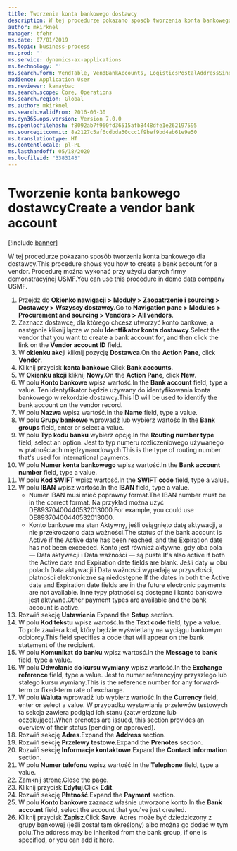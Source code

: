 ```yaml
---
title: Tworzenie konta bankowego dostawcy
description: W tej procedurze pokazano sposób tworzenia konta bankowego dla dostawcy.
author: mkirknel
manager: tfehr
ms.date: 07/01/2019
ms.topic: business-process
ms.prod: ''
ms.service: dynamics-ax-applications
ms.technology: ''
ms.search.form: VendTable, VendBankAccounts, LogisticsPostalAddressSingle
audience: Application User
ms.reviewer: kamaybac
ms.search.scope: Core, Operations
ms.search.region: Global
ms.author: mkirknel
ms.search.validFrom: 2016-06-30
ms.dyn365.ops.version: Version 7.0.0
ms.openlocfilehash: f8092ab7f960fd36515afb8448dfe1e262197595
ms.sourcegitcommit: 8a2127c5af6cdbda30ccc1f9bef9bd4ab61e9e50
ms.translationtype: HT
ms.contentlocale: pl-PL
ms.lasthandoff: 05/18/2020
ms.locfileid: "3383143"
---
```

# <a name="create-a-vendor-bank-account"></a><span data-ttu-id="6c162-103">Tworzenie konta bankowego dostawcy</span><span class="sxs-lookup"><span data-stu-id="6c162-103">Create a vendor bank account</span></span>

[!include [banner](../../includes/banner.md)]

<span data-ttu-id="6c162-104">W tej procedurze pokazano sposób tworzenia konta bankowego dla dostawcy.</span><span class="sxs-lookup"><span data-stu-id="6c162-104">This procedure shows you how to create a bank account for a vendor.</span></span> <span data-ttu-id="6c162-105">Procedurę można wykonać przy użyciu danych firmy demonstracyjnej USMF.</span><span class="sxs-lookup"><span data-stu-id="6c162-105">You can use this procedure in demo data company USMF.</span></span>

1. <span data-ttu-id="6c162-106">Przejdź do **Okienko nawigacji > Moduły > Zaopatrzenie i sourcing > Dostawcy > Wszyscy dostawcy.**</span><span class="sxs-lookup"><span data-stu-id="6c162-106">Go to **Navigation pane > Modules > Procurement and sourcing > Vendors > All vendors**.</span></span>
2. <span data-ttu-id="6c162-107">Zaznacz dostawcę, dla którego chcesz utworzyć konto bankowe, a następnie kliknij łącze w polu **Identfikator konta dostawcy**.</span><span class="sxs-lookup"><span data-stu-id="6c162-107">Select the vendor that you want to create a bank account for, and then click the link on the **Vendor account ID** field.</span></span>
3. <span data-ttu-id="6c162-108">W **okienku akcji** kliknij pozycję **Dostawca**.</span><span class="sxs-lookup"><span data-stu-id="6c162-108">On the **Action Pane**, click **Vendor**.</span></span>
4. <span data-ttu-id="6c162-109">Kliknij przycisk **konta bankowe**.</span><span class="sxs-lookup"><span data-stu-id="6c162-109">Click **Bank accounts**.</span></span>
5. <span data-ttu-id="6c162-110">W **Okienku akcji** kliknij **Nowy**.</span><span class="sxs-lookup"><span data-stu-id="6c162-110">On the **Action Pane**, click **New**.</span></span>
6. <span data-ttu-id="6c162-111">W polu **Konto bankowe** wpisz wartość.</span><span class="sxs-lookup"><span data-stu-id="6c162-111">In the **Bank account** field, type a value.</span></span> <span data-ttu-id="6c162-112">Ten identyfikator będzie używany do identyfikowania konta bankowego w rekordzie dostawcy.</span><span class="sxs-lookup"><span data-stu-id="6c162-112">This ID will be used to identify the bank account on the vendor record.</span></span>  
7. <span data-ttu-id="6c162-113">W polu **Nazwa** wpisz wartość.</span><span class="sxs-lookup"><span data-stu-id="6c162-113">In the **Name** field, type a value.</span></span>
8. <span data-ttu-id="6c162-114">W polu **Grupy bankowe** wprowadź lub wybierz wartość.</span><span class="sxs-lookup"><span data-stu-id="6c162-114">In the **Bank groups** field, enter or select a value.</span></span>
9. <span data-ttu-id="6c162-115">W polu **Typ kodu banku** wybierz opcję.</span><span class="sxs-lookup"><span data-stu-id="6c162-115">In the **Routing number type** field, select an option.</span></span> <span data-ttu-id="6c162-116">Jest to typ numeru rozliczeniowego używanego w płatnościach międzynarodowych.</span><span class="sxs-lookup"><span data-stu-id="6c162-116">This is the type of routing number that's used for international payments.</span></span>  
10. <span data-ttu-id="6c162-117">W polu **Numer konta bankowego** wpisz wartość.</span><span class="sxs-lookup"><span data-stu-id="6c162-117">In the **Bank account number** field, type a value.</span></span>
11. <span data-ttu-id="6c162-118">W polu **Kod SWIFT** wpisz wartość.</span><span class="sxs-lookup"><span data-stu-id="6c162-118">In the **SWIFT code** field, type a value.</span></span>
12. <span data-ttu-id="6c162-119">W polu **IBAN** wpisz wartość.</span><span class="sxs-lookup"><span data-stu-id="6c162-119">In the **IBAN** field, type a value.</span></span>
    - <span data-ttu-id="6c162-120">Numer IBAN musi mieć poprawny format.</span><span class="sxs-lookup"><span data-stu-id="6c162-120">The IBAN number must be in the correct format.</span></span> <span data-ttu-id="6c162-121">Na przykład można użyć DE89370400440532013000.</span><span class="sxs-lookup"><span data-stu-id="6c162-121">For example, you could use DE89370400440532013000.</span></span>  
    - <span data-ttu-id="6c162-122">Konto bankowe ma stan Aktywny, jeśli osiągnięto datę aktywacji, a nie przekroczono data ważności.</span><span class="sxs-lookup"><span data-stu-id="6c162-122">The status of the bank account is Active if the Active date has been reached, and the Expiration date has not been exceeded.</span></span> <span data-ttu-id="6c162-123">Konto jest również aktywne, gdy oba pola — Data aktywacji i Data ważności — są puste.</span><span class="sxs-lookup"><span data-stu-id="6c162-123">It's also active if both the Active date and Expiration date fields are blank.</span></span> <span data-ttu-id="6c162-124">Jeśli daty w obu polach Data aktywacji i Data ważności wypadają w przyszłości, płatności elektroniczne są niedostępne.</span><span class="sxs-lookup"><span data-stu-id="6c162-124">If the dates in both the Active date and Expiration date fields are in the future electronic payments are not available.</span></span> <span data-ttu-id="6c162-125">Inne typy płatności są dostępne i konto bankowe jest aktywne.</span><span class="sxs-lookup"><span data-stu-id="6c162-125">Other payment types are available and the bank account is active.</span></span>  
13. <span data-ttu-id="6c162-126">Rozwiń sekcję **Ustawienia**.</span><span class="sxs-lookup"><span data-stu-id="6c162-126">Expand the **Setup** section.</span></span>
14. <span data-ttu-id="6c162-127">W polu **Kod tekstu** wpisz wartość.</span><span class="sxs-lookup"><span data-stu-id="6c162-127">In the **Text code** field, type a value.</span></span> <span data-ttu-id="6c162-128">To pole zawiera kod, który będzie wyświetlany na wyciągu bankowym odbiorcy.</span><span class="sxs-lookup"><span data-stu-id="6c162-128">This field specifies a code that will appear on the bank statement of the recipient.</span></span>  
15. <span data-ttu-id="6c162-129">W polu **Komunikat do banku** wpisz wartość.</span><span class="sxs-lookup"><span data-stu-id="6c162-129">In the **Message to bank** field, type a value.</span></span>
16. <span data-ttu-id="6c162-130">W polu **Odwołanie do kursu wymiany** wpisz wartość.</span><span class="sxs-lookup"><span data-stu-id="6c162-130">In the **Exchange reference** field, type a value.</span></span> <span data-ttu-id="6c162-131">Jest to numer referencyjny przyszłego lub stałego kursu wymiany.</span><span class="sxs-lookup"><span data-stu-id="6c162-131">This is the reference number for any forward-term or fixed-term rate of exchange.</span></span>
17. <span data-ttu-id="6c162-132">W polu **Waluta** wprowadź lub wybierz wartość.</span><span class="sxs-lookup"><span data-stu-id="6c162-132">In the **Currency** field, enter or select a value.</span></span> <span data-ttu-id="6c162-133">W przypadku wystawiania przelewów testowych ta sekcja zawiera podgląd ich stanu (zatwierdzone lub oczekujące).</span><span class="sxs-lookup"><span data-stu-id="6c162-133">When prenotes are issued, this section provides an overview of their status (pending or approved).</span></span>  
18. <span data-ttu-id="6c162-134">Rozwiń sekcję **Adres**.</span><span class="sxs-lookup"><span data-stu-id="6c162-134">Expand the **Address** section.</span></span>
19. <span data-ttu-id="6c162-135">Rozwiń sekcję **Przelewy testowe**.</span><span class="sxs-lookup"><span data-stu-id="6c162-135">Expand the **Prenotes** section.</span></span>
20. <span data-ttu-id="6c162-136">Rozwiń sekcję **Informacje kontaktowe**.</span><span class="sxs-lookup"><span data-stu-id="6c162-136">Expand the **Contact information** section.</span></span>
21. <span data-ttu-id="6c162-137">W polu **Numer telefonu** wpisz wartość.</span><span class="sxs-lookup"><span data-stu-id="6c162-137">In the **Telephone** field, type a value.</span></span>
22. <span data-ttu-id="6c162-138">Zamknij stronę.</span><span class="sxs-lookup"><span data-stu-id="6c162-138">Close the page.</span></span>
23. <span data-ttu-id="6c162-139">Kliknij przycisk **Edytuj**.</span><span class="sxs-lookup"><span data-stu-id="6c162-139">Click **Edit**.</span></span>
24. <span data-ttu-id="6c162-140">Rozwiń sekcję **Płatność**.</span><span class="sxs-lookup"><span data-stu-id="6c162-140">Expand the **Payment** section.</span></span>
25. <span data-ttu-id="6c162-141">W polu **Konto bankowe** zaznacz właśnie utworzone konto.</span><span class="sxs-lookup"><span data-stu-id="6c162-141">In the **Bank account** field, select the account that you've just created.</span></span>
26. <span data-ttu-id="6c162-142">Kliknij przycisk **Zapisz**.</span><span class="sxs-lookup"><span data-stu-id="6c162-142">Click **Save**.</span></span> <span data-ttu-id="6c162-143">Adres może być dziedziczony z grupy bankowej (jeśli został tam określony) albo można go dodać w tym polu.</span><span class="sxs-lookup"><span data-stu-id="6c162-143">The address may be inherited from the bank group, if one is specified, or you can add it here.</span></span>  

